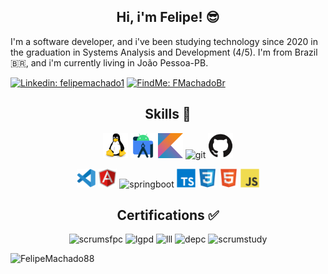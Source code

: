 <h2 align="center">Hi, i'm Felipe! 😎 </h2>

<p align="left"> I'm a software developer, and i've been studying technology since 2020 in the graduation in Systems Analysis and Development (4/5). I'm from Brazil 🇧🇷, and i'm currently living in João Pessoa-PB.</p>

[![Linkedin: felipemachado1](https://img.shields.io/badge/-Linkedin-blue?style=flat-square&logo=Linkedin&logoColor=white&link=https://www.linkedin.com/in/felipemachado1/)](https://www.linkedin.com/in/felipemachado1/)
[![FindMe: FMachadoBr](https://img.shields.io/badge/-FindMe-green?style=flat-square&logo=linktree&logoColor=white&link=https://fmachadobr.netlify.app/)](https://fmachadobr.netlify.app/)


<h2 align="center"> Skills 🔧 </h2>

<p align="center">
  <img src="https://github.com/devicons/devicon/blob/master/icons/linux/linux-original.svg" alt="linux" width="40" height="40"/>
  <img src="https://github.com/devicons/devicon/blob/master/icons/androidstudio/androidstudio-original.svg" alt="linux" width="40" height="40"/>
  <img src="https://github.com/devicons/devicon/blob/master/icons/kotlin/kotlin-original.svg" alt="linux" width="40" height="40"/>
  <img src="https://www.vectorlogo.zone/logos/git-scm/git-scm-icon.svg" alt="git" width="40" height="40"/>
  <img src="https://github.com/devicons/devicon/blob/master/icons/github/github-original.svg" alt="github" width="40" height="40"/>   
</p>


<p align="center">
  <img src="https://github.com/devicons/devicon/blob/master/icons/vscode/vscode-original.svg" alt="vscode" width="30" height="30"/>
  <img src="https://github.com/devicons/devicon/blob/master/icons/angularjs/angularjs-original.svg" alt="angular" width="30" height="30"/>
  <img src="https://media-exp1.licdn.com/dms/image/C4D12AQFhlYow_0XQBA/article-cover_image-shrink_720_1280/0/1571543597550?e=1660176000&v=beta&t=lKtU4asIUSrDEXvSswxXhmcWhSbVg2eKxfsGqzu71eU" alt="springboot" width="30" height="30"/>
  <img src="https://github.com/devicons/devicon/blob/master/icons/typescript/typescript-original.svg" alt="typescript" width="30" height="30"/>
  <img src="https://github.com/devicons/devicon/blob/master/icons/css3/css3-original.svg" alt="css3" width="30" height="30"/>
  <img src="https://github.com/devicons/devicon/blob/master/icons/html5/html5-original.svg" alt="html5" width="30" height="30"/>
  <img src="https://github.com/devicons/devicon/blob/master/icons/javascript/javascript-original.svg" alt="javascript" width="30" height="30"/> 
</p>

<h2 align="center"> Certifications ✅ </h2>

<p align="center">
  <img src="https://images.credly.com/size/340x340/images/3be57d7c-55de-4119-9ca9-738e20c0fae0/Scrum-Foundation-Professional-Certificate-SFPC-2021_.png" alt="scrumsfpc" width="100" height="100"/>
  <img src="https://images.credly.com/images/9b597652-5359-4187-86dc-9eee5d779741/Fundamentos-Na-Lei-Geral-De-Prote%C3%A7%C3%A3o-De-Dados---LGPDF.png" alt="lgpd" width="100" height="100"/>
  <img src="https://images.credly.com/size/340x340/images/f5cf37e4-6ebd-4067-96a9-b26d04f51ff7/CertiProf-Badge-LLL.png" alt="lll" width="100" height="100"/>
  <img src="https://images.credly.com/images/165466d3-37d8-4dcb-821d-cb072cfd2a69/CertiProf-Badge-DEPC.png" alt="depc" width="100" height="100"/>
  <img src="https://www.scrumstudy.com/Scrum-Images/brand-logo/badge-SFC.png" alt="scrumstudy" width="100" height="100"/>
</p>



<p align="left"> <img src="https://komarev.com/ghpvc/?username=FelipeMachado88" alt="FelipeMachado88"/> </p>
